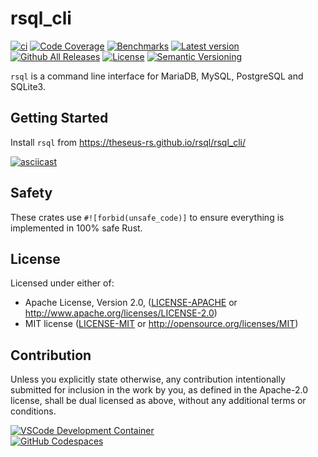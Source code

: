 # rsql_cli

[![ci](https://github.com/theseus-rs/rsql/actions/workflows/ci.yml/badge.svg?branch=main)](https://github.com/theseus-rs/rsql/actions/workflows/ci.yml)
[![Code Coverage](https://codecov.io/gh/theseus-rs/rsql/branch/main/graph/badge.svg)](https://codecov.io/gh/theseus-rs/rsql)
[![Benchmarks](https://img.shields.io/badge/%F0%9F%90%B0_bencher-enabled-6ec241)](https://bencher.dev/perf/theseus-rs-rsql)
[![Latest version](https://img.shields.io/crates/v/rsql_cli.svg)](https://crates.io/crates/rsql_cli)
[![Github All Releases](https://img.shields.io/github/downloads/theseus-rs/rsql/total.svg)](https://theseus-rs.github.io/rsql/rsql_cli/)
[![License](https://img.shields.io/crates/l/rsql_cli)](https://github.com/theseus-rs/rsql#license)
[![Semantic Versioning](https://img.shields.io/badge/%E2%9A%99%EF%B8%8F_SemVer-2.0.0-blue)](https://semver.org/spec/v2.0.0.html)

`rsql` is a command line interface for MariaDB, MySQL, PostgreSQL and SQLite3.

## Getting Started

Install `rsql` from https://theseus-rs.github.io/rsql/rsql_cli/

[![asciicast](https://asciinema.org/a/647597.svg)](https://asciinema.org/a/647597)

## Safety

These crates use `#![forbid(unsafe_code)]` to ensure everything is implemented in 100% safe Rust.

## License

Licensed under either of:

- Apache License, Version 2.0, ([LICENSE-APACHE](LICENSE-APACHE) or <http://www.apache.org/licenses/LICENSE-2.0>)
- MIT license ([LICENSE-MIT](LICENSE-MIT) or <http://opensource.org/licenses/MIT>)

## Contribution

Unless you explicitly state otherwise, any contribution intentionally submitted
for inclusion in the work by you, as defined in the Apache-2.0 license, shall be dual licensed as above, without any
additional terms or conditions.

<a href="https://vscode.dev/redirect?url=vscode://ms-vscode-remote.remote-containers/cloneInVolume?url=https://github.com/theseus-rs/rsql">
<img
  src="https://img.shields.io/static/v1?label=VSCode%20Development%20Container&logo=visualstudiocode&message=Open&color=orange"
  alt="VSCode Development Container"
/>
</a>
<br/>
<a href="https://github.dev/theseus-rs/rsql">
<img
  src="https://img.shields.io/static/v1?label=GitHub%20Codespaces&logo=github&message=Open&color=orange"
  alt="GitHub Codespaces"
/>
</a>

